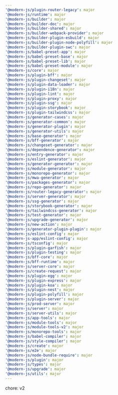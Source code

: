 ```yaml
---
'@modern-js/plugin-router-legacy': major
'@modern-js/runtime': major
'@modern-js/builder': major
'@modern-js/builder-doc': major
'@modern-js/builder-shared': major
'@modern-js/builder-webpack-provider': major
'@modern-js/builder-plugin-esbuild': major
'@modern-js/builder-plugin-node-polyfill': major
'@modern-js/builder-plugin-swc': major
'@modern-js/babel-preset-app': major
'@modern-js/babel-preset-base': major
'@modern-js/babel-preset-lib': major
'@modern-js/babel-preset-module': major
'@modern-js/core': major
'@modern-js/plugin-bff': major
'@modern-js/plugin-changeset': major
'@modern-js/plugin-data-loader': major
'@modern-js/plugin-i18n': major
'@modern-js/plugin-lint': major
'@modern-js/plugin-proxy': major
'@modern-js/plugin-ssg': major
'@modern-js/plugin-storybook': major
'@modern-js/plugin-tailwindcss': major
'@modern-js/generator-cases': major
'@modern-js/generator-common': major
'@modern-js/generator-plugin': major
'@modern-js/generator-utils': major
'@modern-js/base-generator': major
'@modern-js/bff-generator': major
'@modern-js/changeset-generator': major
'@modern-js/dependence-generator': major
'@modern-js/entry-generator': major
'@modern-js/eslint-generator': major
'@modern-js/generator-generator': major
'@modern-js/module-generator': major
'@modern-js/monorepo-generator': major
'@modern-js/mwa-generator': major
'@modern-js/packages-generator': major
'@modern-js/repo-generator': major
'@modern-js/router-legacy-generator': major
'@modern-js/server-generator': major
'@modern-js/ssg-generator': major
'@modern-js/storybook-generator': major
'@modern-js/tailwindcss-generator': major
'@modern-js/test-generator': major
'@modern-js/upgrade-generator': major
'@modern-js/new-action': major
'@modern-js/generator-plugin-plugin': major
'@modern-js/eslint-config': major
'@modern-js-app/eslint-config': major
'@modern-js/tsconfig': major
'@modern-js/plugin-garfish': major
'@modern-js/plugin-testing': major
'@modern-js/bff-core': major
'@modern-js/bff-runtime': major
'@modern-js/server-core': major
'@modern-js/create-request': major
'@modern-js/plugin-egg': major
'@modern-js/plugin-express': major
'@modern-js/plugin-koa': major
'@modern-js/plugin-nest': major
'@modern-js/plugin-polyfill': major
'@modern-js/plugin-server': major
'@modern-js/prod-server': major
'@modern-js/server': major
'@modern-js/server-utils': major
'@modern-js/app-tools': major
'@modern-js/module-tools': major
'@modern-js/module-tools-v2': major
'@modern-js/monorepo-tools': major
'@modern-js/babel-compiler': major
'@modern-js/style-compiler': major
'@modern-js/create': major
'@modern-js/e2e': major
'@modern-js/node-bundle-require': major
'@modern-js/plugin': major
'@modern-js/types': major
'@modern-js/upgrade': major
'@modern-js/utils': major
---
```


chore: v2

